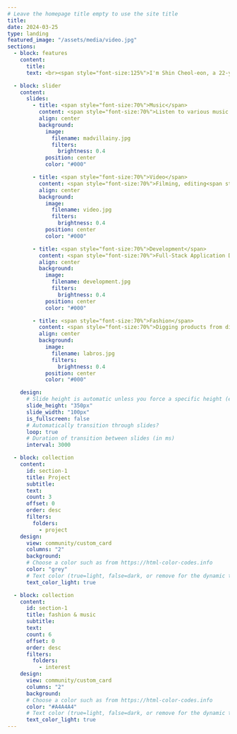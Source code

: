 ```yaml
---
# Leave the homepage title empty to use the site title
title:
date: 2024-03-25
type: landing
featured_image: "/assets/media/video.jpg"
sections:
  - block: features
    content:
      title:
      text: <br><span style="font-size:125%">I'm Shin Cheol-eon, a 22-year undergraduate student in the Department of Computer Engineering at Chonbuk National University. I'm interested in developing a backend-based development in a web developer. I'm interested in video or music as well as development.</span>

  - block: slider
    content:
      slides:
        - title: <span style="font-size:70%">Music</span>
          content: <span style="font-size:70%">Listen to various music such as hip-hop, R&B, rock, jazz, etc</span>
          align: center
          background:
            image:
              filename: madvillainy.jpg
              filters:
                brightness: 0.4
            position: center
            color: "#000"

        - title: <span style="font-size:70%">Video</span>
          content: <span style="font-size:70%">Filming, editing<span style="font-size:70%">
          align: center
          background:
            image:
              filename: video.jpg
              filters:
                brightness: 0.4
            position: center
            color: "#000"

        - title: <span style="font-size:70%">Development</span>
          content: <span style="font-size:70%">Full-Stack Application Development Using Foundation Technology</span>
          align: center
          background:
            image:
              filename: development.jpg
              filters:
                brightness: 0.4
            position: center
            color: "#000"

        - title: <span style="font-size:70%">Fashion</span>
          content: <span style="font-size:70%">Digging products from different brands</span>
          align: center
          background:
            image:
              filename: labros.jpg
              filters:
                brightness: 0.4
            position: center
            color: "#000"

    design:
      # Slide height is automatic unless you force a specific height (e.g. '400px')
      slide_height: "350px"
      slide_width: "100px"
      is_fullscreen: false
      # Automatically transition through slides?
      loop: true
      # Duration of transition between slides (in ms)
      interval: 3000

  - block: collection
    content:
      id: section-1
      title: Project
      subtitle:
      text:
      count: 3
      offset: 0
      order: desc
      filters:
        folders:
          - project
    design:
      view: community/custom_card
      columns: "2"
      background:
      # Choose a color such as from https://html-color-codes.info
      color: "grey"
      # Text color (true=light, false=dark, or remove for the dynamic theme color)
      text_color_light: true

  - block: collection
    content:
      id: section-1
      title: fashion & music
      subtitle:
      text:
      count: 6
      offset: 0
      order: desc
      filters:
        folders:
          - interest
    design:
      view: community/custom_card
      columns: "2"
      background:
      # Choose a color such as from https://html-color-codes.info
      color: "#A4A4A4"
      # Text color (true=light, false=dark, or remove for the dynamic theme color)
      text_color_light: true
---
```

